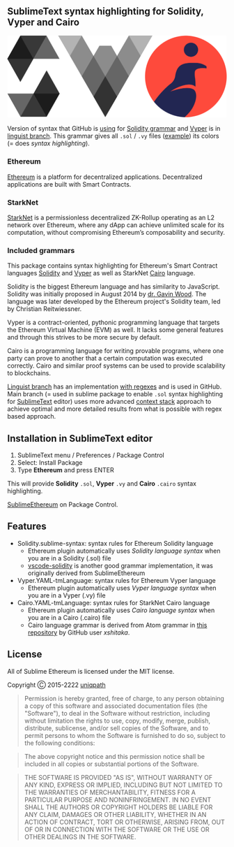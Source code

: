 ## SublimeText syntax highlighting for Solidity, Vyper and Cairo

<img src="./img/logos.svg">

Version of syntax that GitHub is [using](https://github.com/github/linguist/tree/master/vendor/grammars) for [Solidity grammar](https://docs.soliditylang.org/en/latest/grammar.html) and [Vyper](https://vyper.readthedocs.io) is in [linguist branch](https://github.com/davidhq/SublimeEthereum/tree/linguist). This grammar gives all `.sol` / `.vy` files ([example](https://github.com/ethereum/consensus-specs/blob/dev/solidity_deposit_contract/deposit_contract.sol)) its colors (= does _syntax highlighting_).

### Ethereum

[Ethereum][ethereum] is a platform for decentralized applications. Decentralized applications are built with Smart Contracts.

### StarkNet

[StarkNet](https://starkware.co/starknet/) is a permissionless decentralized ZK-Rollup operating as an L2 network over Ethereum, where any dApp can achieve unlimited scale for its computation, without compromising Ethereum’s composability and security.

### Included grammars

This package contains syntax highlighting for Ethereum's Smart Contract languages [Solidity](https://soliditylang.org) and [Vyper](https://vyper.readthedocs.io) as well as StarkNet [Cairo](https://www.cairo-lang.org/docs/index.html) language.

Solidity is the biggest Ethereum language and has similarity to JavaScript. Solidity was initially proposed in August 2014 by [dr. Gavin Wood](https://en.wikipedia.org/wiki/Gavin_Wood). The language was later developed by the Ethereum project's Solidity team, led by Christian Reitwiessner.

Vyper is a contract-oriented, pythonic programming language that targets the Ethereum Virtual Machine (EVM) as well. It lacks some general features and through this strives to be more secure by default.

Cairo is a programming language for writing provable programs, where one party can prove to another that a certain computation was executed correctly. Cairo and similar proof systems can be used to provide scalability to blockchains.

[ethereum]: https://www.ethereum.org/

[Linguist branch](https://github.com/davidhq/SublimeEthereum/tree/linguist) has an implementation [with regexes](https://sublime-text-unofficial-documentation.readthedocs.io/en/latest/reference/syntaxdefs.html) and is used in GitHub. Main branch (= used in sublime package to enable `.sol` syntax highlighting for [SublimeText](http://www.sublimetext.com/) editor) uses more advanced [context stack](http://www.sublimetext.com/docs/syntax.html) approach to achieve optimal and more detailed results from what is possible with regex based approach.

## Installation in SublimeText editor

1. SublimeText menu / Preferences / Package Control
2. Select: Install Package
3. Type **Ethereum** and press ENTER

This will provide **Solidity** `.sol`, **Vyper** `.vy` and **Cairo** `.cairo` syntax highlighting.

[SublimeEthereum](https://packagecontrol.io/packages/Ethereum) on Package Control. 

[package-control]: https://packagecontrol.io/packages/Ethereum

## Features

* Solidity.sublime-syntax: syntax rules for Ethereum Solidity language
   * Ethereum plugin automatically uses *Solidity language syntax* when you are in a Solidity (.sol) file
   * [vscode-solidity](https://github.com/juanfranblanco/vscode-solidity) is another good grammar implementation, it was originally derived from SublimeEthereum
* Vyper.YAML-tmLanguage: syntax rules for Ethereum Vyper language
   * Ethereum plugin automatically uses *Vyper language syntax* when you are in a Vyper (.vy) file
* Cairo.YAML-tmLanguage: syntax rules for StarkNet Cairo language
   * Ethereum plugin automatically uses *Cairo language syntax* when you are in a Cairo (.cairo) file
   * Cairo language grammar is derived from Atom grammar in [this repository](https://github.com/xshitaka/atom-language-cairo) by GitHub user _xshitaka_.

## License

All of Sublime Ethereum is licensed under the MIT license.

Copyright Ⓒ 2015-2222 [uniqpath](https://github.com/uniqpath)

> Permission is hereby granted, free of charge, to any person obtaining a copy
> of this software and associated documentation files (the "Software"), to deal
> in the Software without restriction, including without limitation the rights
> to use, copy, modify, merge, publish, distribute, sublicense, and/or sell
> copies of the Software, and to permit persons to whom the Software is
> furnished to do so, subject to the following conditions:

> The above copyright notice and this permission notice shall be included in
> all copies or substantial portions of the Software.

> THE SOFTWARE IS PROVIDED "AS IS", WITHOUT WARRANTY OF ANY KIND, EXPRESS OR
> IMPLIED, INCLUDING BUT NOT LIMITED TO THE WARRANTIES OF MERCHANTABILITY,
> FITNESS FOR A PARTICULAR PURPOSE AND NONINFRINGEMENT. IN NO EVENT SHALL THE
> AUTHORS OR COPYRIGHT HOLDERS BE LIABLE FOR ANY CLAIM, DAMAGES OR OTHER
> LIABILITY, WHETHER IN AN ACTION OF CONTRACT, TORT OR OTHERWISE, ARISING FROM,
> OUT OF OR IN CONNECTION WITH THE SOFTWARE OR THE USE OR OTHER DEALINGS IN
> THE SOFTWARE.
